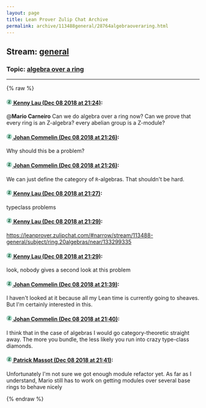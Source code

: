 ```yaml
---
layout: page
title: Lean Prover Zulip Chat Archive 
permalink: archive/113488general/28764algebraoveraring.html
---
```


## Stream: [general](index.html)
### Topic: [algebra over a ring](28764algebraoveraring.html)

---


{% raw %}
#### [![Click to go to Zulip](../../assets/img/zulip2.png) Kenny Lau (Dec 08 2018 at 21:24)](https://leanprover.zulipchat.com/#narrow/stream/113488-general/topic/algebra%20over%20a%20ring/near/151193725):
@**Mario Carneiro** Can we do algebra over a ring now? Can we prove that every ring is an Z-algebra? every abelian group is a Z-module?

#### [![Click to go to Zulip](../../assets/img/zulip2.png) Johan Commelin (Dec 08 2018 at 21:26)](https://leanprover.zulipchat.com/#narrow/stream/113488-general/topic/algebra%20over%20a%20ring/near/151193798):
Why should this be a problem?

#### [![Click to go to Zulip](../../assets/img/zulip2.png) Johan Commelin (Dec 08 2018 at 21:26)](https://leanprover.zulipchat.com/#narrow/stream/113488-general/topic/algebra%20over%20a%20ring/near/151193803):
We can just define the category of `R`-algebras. That shouldn't be hard.

#### [![Click to go to Zulip](../../assets/img/zulip2.png) Kenny Lau (Dec 08 2018 at 21:27)](https://leanprover.zulipchat.com/#narrow/stream/113488-general/topic/algebra%20over%20a%20ring/near/151193819):
typeclass problems

#### [![Click to go to Zulip](../../assets/img/zulip2.png) Kenny Lau (Dec 08 2018 at 21:29)](https://leanprover.zulipchat.com/#narrow/stream/113488-general/topic/algebra%20over%20a%20ring/near/151193921):
https://leanprover.zulipchat.com/#narrow/stream/113488-general/subject/ring.20algebras/near/133299335

#### [![Click to go to Zulip](../../assets/img/zulip2.png) Kenny Lau (Dec 08 2018 at 21:29)](https://leanprover.zulipchat.com/#narrow/stream/113488-general/topic/algebra%20over%20a%20ring/near/151193922):
look, nobody gives a second look at this problem

#### [![Click to go to Zulip](../../assets/img/zulip2.png) Johan Commelin (Dec 08 2018 at 21:39)](https://leanprover.zulipchat.com/#narrow/stream/113488-general/topic/algebra%20over%20a%20ring/near/151194214):
I haven't looked at it because all my Lean time is currently going to sheaves. But I'm certainly interested in this.

#### [![Click to go to Zulip](../../assets/img/zulip2.png) Johan Commelin (Dec 08 2018 at 21:40)](https://leanprover.zulipchat.com/#narrow/stream/113488-general/topic/algebra%20over%20a%20ring/near/151194240):
I think that in the case of algebras I would go category-theoretic straight away. The more you bundle, the less likely you run into crazy type-class diamonds.

#### [![Click to go to Zulip](../../assets/img/zulip2.png) Patrick Massot (Dec 08 2018 at 21:41)](https://leanprover.zulipchat.com/#narrow/stream/113488-general/topic/algebra%20over%20a%20ring/near/151194272):
Unfortunately I'm not sure we got enough module refactor yet. As far as I understand, Mario still has to work on getting modules over several base rings to behave nicely


{% endraw %}
